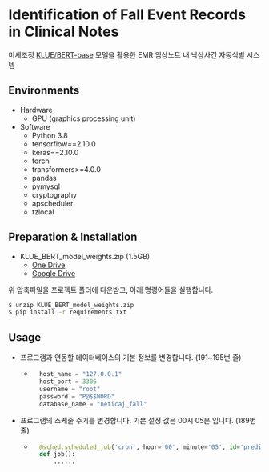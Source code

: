 # Identification of Fall Event Records in Clinical Notes

미세조정 [KLUE/BERT-base](https://huggingface.co/klue/bert-base) 모델을 활용한 EMR 임상노트 내 낙상사건 자동식별 시스템

## Environments

- Hardware
  - GPU (graphics processing unit)
- Software
  - Python 3.8
  - tensorflow==2.10.0
  - keras==2.10.0
  - torch
  - transformers>=4.0.0
  - pandas
  - pymysql
  - cryptography
  - apscheduler
  - tzlocal

## Preparation & Installation

- KLUE_BERT_model_weights.zip (1.5GB)
  - [One Drive](https://o365inha-my.sharepoint.com/:u:/g/personal/time_office_inha_ac_kr/EbfaEhre8KJNiEsPJiNR1ZABXXUyhnjL_X0rQt2WEkaqzA?e=497yv5)
  - [Google Drive](https://drive.google.com/file/d/10XGR6fHmS_wVfQwAQ0CX87i_xABfb-Go/view?usp=sharing)

위 압축파일을 프로젝트 폴더에 다운받고, 아래 명령어들을 실행합니다.

```bash
$ unzip KLUE_BERT_model_weights.zip
$ pip install -r requirements.txt
```

## Usage

- 프로그램과 연동할 데이터베이스의 기본 정보를 변경합니다. (191~195번 줄)
  - ```py
      host_name = "127.0.0.1"
      host_port = 3306
      username = "root"
      password = "P@$$W0RD"
      database_name = "neticaj_fall"
    ```
- 프로그램의 스케줄 주기를 변경합니다. 기본 설정 값은 00시 05분 입니다. (189번 줄)
  - ```python
      @sched.scheduled_job('cron', hour='00', minute='05', id='predict_from_db')
      def job():
          ......
    ```
